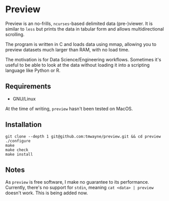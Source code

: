 # Preview

Preview is an no-frills, `ncurses`-based delimited data (pre-)viewer. 
It is similar to `less` but prints the data in tabular form and allows 
multidirectional scrolling.

The program is written in C and loads data using mmap, allowing you to preview 
datasets much larger than RAM, with no load time.

The motivation is for Data Science/Engineering workflows. Sometimes
it's useful to be able to look at the data without loading it into a
scripting language like Python or R. 

## Requirements

- GNU/Linux

At the time of writing, `preview` hasn't been tested on MacOS.

## Installation

```
git clone --depth 1 git@github.com:tmwayne/preview.git && cd preview
./configure
make
make check
make install
```

## Notes

As `preview` is free software, I make no guarantee to its performance.
Currently, there's no support for `stdin`, meaning `cat <data> | preview`
doesn't work. This is being added now.
